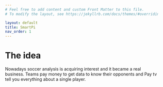 ```yaml
---
# Feel free to add content and custom Front Matter to this file.
# To modify the layout, see https://jekyllrb.com/docs/themes/#overriding-theme-defaults

layout: default
title: SmartPi
nav_order: 1
---
```


#  The idea

Nowadays  soccer analysis is acquiring interest and it became a real business. Teams pay money to get data to know their opponents and Pay tv tell you everything about a single player.
